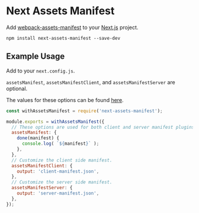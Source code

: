 # Next Assets Manifest

Add [webpack-assets-manifest](https://github.com/webdeveric/webpack-assets-manifest) to your [Next.js](https://nextjs.org/) project.

```shell
npm install next-assets-manifest --save-dev
```

## Example Usage

Add to your `next.config.js`.

`assetsManifest`, `assetsManifestClient`, and `assetsManifestServer` are optional.

The values for these options can be found [here](https://github.com/webdeveric/webpack-assets-manifest#options-read-the-schema).

```js
const withAssetsManifest = require('next-assets-manifest');

module.exports = withAssetsManifest({
  // These options are used for both client and server manifest plugins.
  assetsManifest: {
    done(manifest) {
      console.log( `${manifest}` );
    },
  },
  // Customize the client side manifest.
  assetsManifestClient: {
    output: 'client-manifest.json',
  },
  // Customize the server side manifest.
  assetsManifestServer: {
    output: 'server-manifest.json',
  },
});
```
